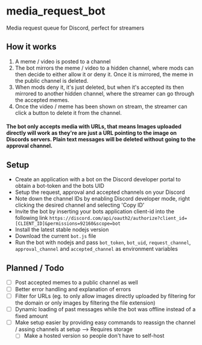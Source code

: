 # media_request_bot
Media request queue for Discord, perfect for streamers

## How it works
1. A meme / video is posted to a channel
2. The bot mirrors the meme / video to a hidden channel, where mods can then decide to either allow it or deny it. Once it is mirrored, the meme in the public channel is deleted.
3. When mods deny it, it's just deleted, but when it's accepted its then mirrored to another hidden channel, where the streamer can go through the accepted memes.
4. Once the video / meme has been shown on stream, the streamer can click a button to delete it from the channel.

#### The bot only accepts media with URLs, that means Images uploaded directly will work as they're are just a URL pointing to the image on Discords servers. Plain text messages will be deleted without going to the approval channel.

## Setup
- Create an application with a bot on the Discord developer portal to obtain a bot-token and the bots UID
- Setup the request, approval and accepted channels on your Discord
- Note down the channel IDs by enabling Discord developer mode, right clicking the desired channel and selecting 'Copy ID'
- Invite the bot by inserting your bots application client-id into the following link `https://discord.com/api/oauth2/authorize?client_id=[CLIENT_ID]&permissions=92160&scope=bot`
- Install the latest stable nodejs version
- Download the current `bot.js` file
- Run the bot with nodejs and pass `bot_token`, `bot_uid`, `request_channel`, `approval_channel` and `accepted_channel` as environment variables

## Planned / Todo
- [ ] Post accepted memes to a public channel as well
- [ ] Better error handling and explanation of errors
- [ ] Filter for URLs (eg. to only allow images directly uploaded by filtering for the domain or only images by filtering the file extension)
- [ ] Dynamic loading of past messages while the bot was offline instead of a fixed amount
- [ ] Make setup easier by providing easy commands to reassign the channel / assing channels at setup --> Requires storage
  - [ ] Make a hosted version so people don't have to self-host
